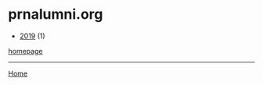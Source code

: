 # prnalumni.org

  * [2019](./prnalumni-org-2019.md) (1)

[homepage](http://prnalumni.org/)

----

[Home](../index.md)

